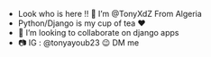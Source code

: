 - Look who is here !! 🤩 I’m @TonyXdZ From Algeria
- Python/Django is my cup of tea ❤️
- 💞️ I’m looking to collaborate on django apps 
- 📷 IG : @tonyayoub23 😉 DM me

<!---
TonyXdZ/TonyXdZ is a ✨ special ✨ repository because its `README.md` (this file) appears on your GitHub profile.
You can click the Preview link to take a look at your changes.
--->
